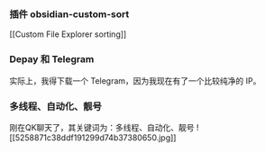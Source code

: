 ### 插件 obsidian-custom-sort

[[Custom File Explorer sorting]]

### Depay 和 Telegram

实际上，我得下载一个 Telegram，因为我现在有了一个比较纯净的 IP。

### 多线程、自动化、靓号
刚在QK聊天了，其关键词为：多线程、自动化、靓号
![[5258871c38ddf191299d74b37380650.jpg]]



